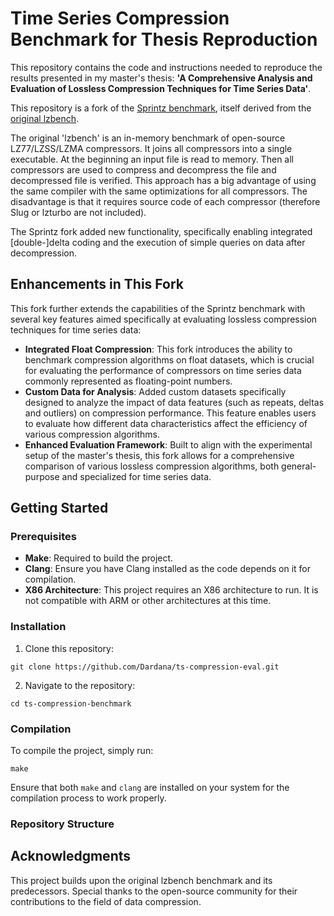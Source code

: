 # Time Series Compression Benchmark for Thesis Reproduction 

This repository contains the code and instructions needed to reproduce the results presented in my master's thesis: **'A Comprehensive Analysis and Evaluation of Lossless Compression Techniques for Time Series Data'**.

This repository is a fork of the [Sprintz benchmark](https://github.com/dblalock/lzbench), itself derived from the [original lzbench](https://github.com/inikep/lzbench). 

The original 'lzbench' is an in-memory benchmark of open-source LZ77/LZSS/LZMA compressors. It joins all compressors into a single executable. At the beginning an input file is read to memory. Then all compressors are used to compress and decompress the file and decompressed file is verified.
This approach has a big advantage of using the same compiler with the same optimizations for all compressors. The disadvantage is that it requires source code of each compressor (therefore Slug or lzturbo are not included).

The Sprintz fork added new functionality, specifically enabling integrated [double-]delta coding and the execution of simple queries on data after decompression.

## Enhancements in This Fork
This fork further extends the capabilities of the Sprintz benchmark with several key features aimed specifically at evaluating lossless compression techniques for time series data:
- **Integrated Float Compression**: This fork introduces the ability to benchmark compression algorithms on float datasets, which is crucial for evaluating the performance of compressors on time series data commonly represented as floating-point numbers.
-  **Custom Data for Analysis**: Added custom datasets specifically designed to analyze the impact of data features (such as repeats, deltas and outliers) on compression performance. This feature enables users to evaluate how different data characteristics affect the efficiency of various compression algorithms.
- **Enhanced Evaluation Framework**: Built to align with the experimental setup of the master's thesis, this fork allows for a comprehensive comparison of various lossless compression algorithms, both general-purpose and specialized for time series data.

## Getting Started
### Prerequisites
- **Make**: Required to build the project.
- **Clang**: Ensure you have Clang installed as the code depends on it for compilation.
- **X86 Architecture**: This project requires an X86 architecture to run. It is not compatible with ARM or other architectures at this time.

### Installation
1. Clone this repository:
```
git clone https://github.com/Dardana/ts-compression-eval.git
``` 
2. Navigate to the repository:
```
cd ts-compression-benchmark
``` 
### Compilation
To compile the project, simply run:
```
make
```
Ensure that both `make` and `clang` are installed on your system for the compilation process to work properly.
### Repository Structure

## Acknowledgments

This project builds upon the original lzbench benchmark and its predecessors. Special thanks to the open-source community for their contributions to the field of data compression.
